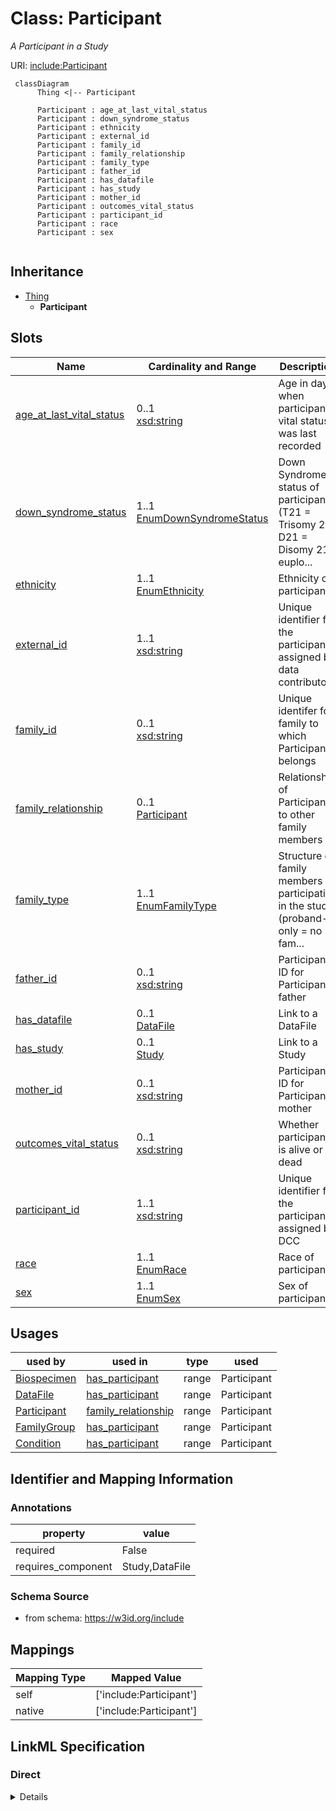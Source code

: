 # Class: Participant
_A Participant in a Study_





URI: [include:Participant](https://w3id.org/include/Participant)




```mermaid
 classDiagram
      Thing <|-- Participant
      
      Participant : age_at_last_vital_status
      Participant : down_syndrome_status
      Participant : ethnicity
      Participant : external_id
      Participant : family_id
      Participant : family_relationship
      Participant : family_type
      Participant : father_id
      Participant : has_datafile
      Participant : has_study
      Participant : mother_id
      Participant : outcomes_vital_status
      Participant : participant_id
      Participant : race
      Participant : sex
      

```





## Inheritance
* [Thing](Thing.md)
    * **Participant**



## Slots

| Name | Cardinality and Range  | Description  |
| ---  | ---  | --- |
| [age_at_last_vital_status](age_at_last_vital_status.md) | 0..1 <br/> [xsd:string](xsd:string)  | Age in days when participant's vital status was last recorded  |
| [down_syndrome_status](down_syndrome_status.md) | 1..1 <br/> [EnumDownSyndromeStatus](EnumDownSyndromeStatus.md)  | Down Syndrome status of participant (T21 = Trisomy 21; D21 = Disomy 21, euplo...  |
| [ethnicity](ethnicity.md) | 1..1 <br/> [EnumEthnicity](EnumEthnicity.md)  | Ethnicity of participant  |
| [external_id](external_id.md) | 1..1 <br/> [xsd:string](xsd:string)  | Unique identifier for the participant, assigned by data contributor  |
| [family_id](family_id.md) | 0..1 <br/> [xsd:string](xsd:string)  | Unique identifer for family to which Participant belongs  |
| [family_relationship](family_relationship.md) | 0..1 <br/> [Participant](Participant.md)  | Relationship of Participant to other family members  |
| [family_type](family_type.md) | 1..1 <br/> [EnumFamilyType](EnumFamilyType.md)  | Structure of family members participating in the study (proband-only = no fam...  |
| [father_id](father_id.md) | 0..1 <br/> [xsd:string](xsd:string)  | Participant ID for Participant's father  |
| [has_datafile](has_datafile.md) | 0..1 <br/> [DataFile](DataFile.md)  | Link to a DataFile  |
| [has_study](has_study.md) | 0..1 <br/> [Study](Study.md)  | Link to a Study  |
| [mother_id](mother_id.md) | 0..1 <br/> [xsd:string](xsd:string)  | Participant ID for Participant's mother  |
| [outcomes_vital_status](outcomes_vital_status.md) | 0..1 <br/> [xsd:string](xsd:string)  | Whether participant is alive or dead  |
| [participant_id](participant_id.md) | 1..1 <br/> [xsd:string](xsd:string)  | Unique identifier for the participant, assigned by DCC  |
| [race](race.md) | 1..1 <br/> [EnumRace](EnumRace.md)  | Race of participant  |
| [sex](sex.md) | 1..1 <br/> [EnumSex](EnumSex.md)  | Sex of participant  |


## Usages


| used by | used in | type | used |
| ---  | --- | --- | --- |
| [Biospecimen](Biospecimen.md) | [has_participant](has_participant.md) | range | Participant |
| [DataFile](DataFile.md) | [has_participant](has_participant.md) | range | Participant |
| [Participant](Participant.md) | [family_relationship](family_relationship.md) | range | Participant |
| [FamilyGroup](FamilyGroup.md) | [has_participant](has_participant.md) | range | Participant |
| [Condition](Condition.md) | [has_participant](has_participant.md) | range | Participant |



## Identifier and Mapping Information





### Annotations

| property | value |
| --- | --- |
| required | False |
| requires_component | Study,DataFile |




### Schema Source


* from schema: https://w3id.org/include







## Mappings

| Mapping Type | Mapped Value |
| ---  | ---  |
| self | ['include:Participant'] |
| native | ['include:Participant'] |


## LinkML Specification

<!-- TODO: investigate https://stackoverflow.com/questions/37606292/how-to-create-tabbed-code-blocks-in-mkdocs-or-sphinx -->

### Direct

<details>
```yaml
name: Participant
definition_uri: include:Participant
annotations:
  required:
    tag: required
    value: 'False'
  requires_component:
    tag: requires_component
    value: Study,DataFile
description: A Participant in a Study
title: Participant
from_schema: https://w3id.org/include
rank: 1000
is_a: Thing
slots:
- age_at_last_vital_status
- down_syndrome_status
- ethnicity
- external_id
- family_id
- family_relationship
- family_type
- father_id
- has_datafile
- has_study
- mother_id
- outcomes_vital_status
- participant_id
- race
- sex

```
</details>

### Induced

<details>
```yaml
name: Participant
definition_uri: include:Participant
annotations:
  required:
    tag: required
    value: 'False'
  requires_component:
    tag: requires_component
    value: Study,DataFile
description: A Participant in a Study
title: Participant
from_schema: https://w3id.org/include
rank: 1000
is_a: Thing
attributes:
  age_at_last_vital_status:
    name: age_at_last_vital_status
    definition_uri: include:age_at_last_vital_status
    description: Age in days when participant's vital status was last recorded
    from_schema: https://w3id.org/include
    rank: 1000
    alias: age_at_last_vital_status
    owner: Participant
    domain_of:
    - Participant
    - Participant
    range: string
  down_syndrome_status:
    name: down_syndrome_status
    definition_uri: include:down_syndrome_status
    description: Down Syndrome status of participant (T21 = Trisomy 21; D21 = Disomy
      21, euploid)
    from_schema: https://w3id.org/include
    rank: 1000
    alias: down_syndrome_status
    owner: Participant
    domain_of:
    - Participant
    - Participant
    range: enum_down_syndrome_status
    required: true
  ethnicity:
    name: ethnicity
    definition_uri: include:ethnicity
    description: Ethnicity of participant
    from_schema: https://w3id.org/include
    rank: 1000
    alias: ethnicity
    owner: Participant
    domain_of:
    - Participant
    - Participant
    range: enum_ethnicity
    required: true
  external_id:
    name: external_id
    definition_uri: include:external_id
    description: Unique identifier for the participant, assigned by data contributor
    from_schema: https://w3id.org/include
    rank: 1000
    alias: external_id
    owner: Participant
    domain_of:
    - Participant
    - Participant
    range: string
    required: true
  family_id:
    name: family_id
    definition_uri: include:family_id
    description: Unique identifer for family to which Participant belongs
    from_schema: https://w3id.org/include
    rank: 1000
    alias: family_id
    owner: Participant
    domain_of:
    - Participant
    - Participant
    range: string
  family_relationship:
    name: family_relationship
    definition_uri: include:family_relationship
    description: Relationship of Participant to other family members
    from_schema: https://w3id.org/include
    rank: 1000
    alias: family_relationship
    owner: Participant
    domain_of:
    - Participant
    - Participant
    range: Participant
  family_type:
    name: family_type
    definition_uri: include:family_type
    description: Structure of family members participating in the study (proband-only
      = no family members participating; duo = proband + parent; trio = proband +
      2 parents; trio+ = proband + 2 parents + other relatives)
    from_schema: https://w3id.org/include
    rank: 1000
    alias: family_type
    owner: Participant
    domain_of:
    - Participant
    - Participant
    range: enum_family_type
    required: true
  father_id:
    name: father_id
    definition_uri: include:father_id
    description: Participant ID for Participant's father
    from_schema: https://w3id.org/include
    rank: 1000
    alias: father_id
    owner: Participant
    domain_of:
    - Participant
    - Participant
    range: string
  has_datafile:
    name: has_datafile
    definition_uri: include:has_datafile
    description: Link to a DataFile
    from_schema: https://w3id.org/include
    rank: 1000
    alias: has_datafile
    owner: Participant
    domain_of:
    - Biospecimen
    - Participant
    - Biospecimen
    - Participant
    range: DataFile
  has_study:
    name: has_study
    definition_uri: include:has_study
    description: Link to a Study
    from_schema: https://w3id.org/include
    rank: 1000
    alias: has_study
    owner: Participant
    domain_of:
    - Biospecimen
    - DataFile
    - Participant
    - Biospecimen
    - DataFile
    - Participant
    range: Study
  mother_id:
    name: mother_id
    definition_uri: include:mother_id
    description: Participant ID for Participant's mother
    from_schema: https://w3id.org/include
    rank: 1000
    alias: mother_id
    owner: Participant
    domain_of:
    - Participant
    - Participant
    range: string
  outcomes_vital_status:
    name: outcomes_vital_status
    definition_uri: include:outcomes_vital_status
    description: Whether participant is alive or dead
    from_schema: https://w3id.org/include
    rank: 1000
    alias: outcomes_vital_status
    owner: Participant
    domain_of:
    - Participant
    - Participant
    range: string
  participant_id:
    name: participant_id
    definition_uri: include:participant_id
    description: Unique identifier for the participant, assigned by DCC
    from_schema: https://w3id.org/include
    rank: 1000
    alias: participant_id
    owner: Participant
    domain_of:
    - DataFile
    - Participant
    - DataFile
    - Participant
    range: string
    required: true
  race:
    name: race
    definition_uri: include:race
    description: Race of participant
    from_schema: https://w3id.org/include
    rank: 1000
    alias: race
    owner: Participant
    domain_of:
    - Participant
    - Participant
    range: enum_race
    required: true
  sex:
    name: sex
    definition_uri: include:sex
    description: Sex of participant
    from_schema: https://w3id.org/include
    rank: 1000
    alias: sex
    owner: Participant
    domain_of:
    - Participant
    - Participant
    range: enum_sex
    required: true

```
</details>